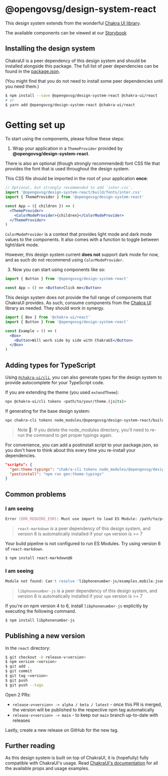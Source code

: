 # @opengovsg/design-system-react

This design system extends from the wonderful [Chakra UI library](https://github.com/chakra-ui/chakra-ui).

The available components can be viewed at our [Storybook](https://design.hack.gov.sg)

## Installing the design system

ChakraUI is a peer dependency of this design system and should be installed alongside this package. The full list of peer dependencies can be found in the [package.json](package.json).

(You might find that you do not need to install some peer dependencies until you need them.)

```sh
$ npm install --save @opengovsg/design-system-react @chakra-ui/react
# or
$ yarn add @opengovsg/design-system-react @chakra-ui/react
```

# Getting set up

To start using the components, please follow these steps:

1. Wrap your application in a `ThemeProvider` provided by **@opengovsg/design-system-react**.

There is also an optional (though strongly recommended) font CSS file that provides the font that is used throughout the design system.

This CSS file should be imported in the root of your application **once**:

```jsx
// Optional, but strongly recommended to add `inter.css`.
import '@opengovsg/design-system-react/build/fonts/inter.css'
import { ThemeProvider } from '@opengovsg/design-system-react'

const App = ({ children }) => (
  <ThemeProvider>
    <ColorModeProvider>{children}</ColorModeProvider>
  </ThemeProvider>
)
```

`ColorModeProvider` is a context that provides light mode and dark mode values
to the components. It also comes with a function to toggle between light/dark
mode.

However, this design system current **does not** support dark mode for now, and as such do not recommend using `ColorModeProvider`.

3. Now you can start using components like so:

```jsx
import { Button } from '@opengovsg/design-system-react'

const App = () => <Button>Click me</Button>
```

This design system does not provide the full range of components that ChakraUI provides. As such, consume components from the [Chakra UI](https://chakra-ui.com) library as needed. They should work in synergy.

```jsx
import { Box } from '@chakra-ui/react'
import { Button } from '@opengovsg/design-system-react'

const Example = () => (
  <Box>
    <Button>Will work side by side with ChakraUI</Button>
  </Box>
)
```

## Adding types for TypeScript

Using [`@chakra-ui/cli`](https://www.npmjs.com/package/@chakra-ui/cli), you can also generate types for the design system to provide autocomplete for your TypeScript code.

If you are extending the theme (you used `extendTheme`):

```bash
npx @chakra-ui/cli tokens <path/to/your/theme.(js|ts)>
```

If generating for the base design system:

```bash
npx chakra-cli tokens node_modules/@opengovsg/design-system-react/build/theme/theme.js
```

> Note 🚨: If you delete the node_modules directory, you'll need to re-run the command to get proper typings again.

For convenience, you can add a postinstall script to your package.json, so you don't have to think about this every time you re-install your dependencies.

```json
"scripts": {
  "gen:theme-typings": "chakra-cli tokens node_modules/@opengovsg/design-system-react/build/theme/theme.js",
  "postinstall": "npm run gen:theme-typings"
}
```

## Common problems

### I am seeing

```bash
Error [ERR_REQUIRE_ESM]: Must use import to load ES Module: /path/to/project/node_modules/react-markdown/index.js
```

> `react-markdown` is a peer dependency of this design system, and version 8 is automatically installed if your `npm` version is >= 7

Your build pipeline is not configured to run ES Modules. Try using version 6 of `react-markdown`.

```bash
$ npm install react-markdown@6
```

### I am seeing

```bash
Module not found: Can't resolve 'libphonenumber-js/examples.mobile.json'
```

> `libphonenumber-js` is a peer dependency of this design system, and version 8 is automatically installed if your `npm` version is >= 7

If you're on npm version 4 to 6, install `libphonenumber-js` explicitly by executing the following command.

```bash
$ npm install libphonenumber-js
```

## Publishing a new version

In the `react` directory:

```bash
$ git checkout -b release-v<version>
$ npm version <version>
$ git add .
$ git commit
$ git tag <version>
$ git push
$ git push --tags
```

Open 2 PRs:

- `release-v<version> -> alpha / beta / latest` - once this PR is merged, the version will be published to the respective npm tag automatically
- `release-v<version> -> main` - to keep our `main` branch up-to-date with releases

Lastly, create a new release on GitHub for the new tag.

## Further reading

As this design system is built on top of ChakraUI, it is (hopefully) fully compatible with ChakraUI's usage. Read [ChakraUI's documentation](https://chakra-ui.com) for all the available props and usage examples.
